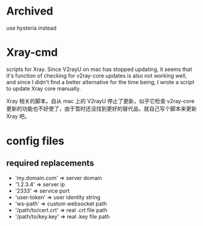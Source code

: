 # Archived

use hysteria instead

# Xray-cmd

scripts for Xray. Since V2rayU on mac has stopped updating, it seems that it's function of checking for v2ray-core updates is also not working well, and since I didn't find a better alternative for the time being, I wrote a script to update Xray core manually.

Xray 相关的脚本。自从 mac 上的 V2rayU 停止了更新，似乎它检查 v2ray-core 更新的功能也不好使了，由于暂时还没找到更好的替代品，就自己写个脚本来更新 Xray 吧。

# config files

## required replacements

- 'my.domain.com' => server domain
- '1.2.3.4' => server ip
- '2333' => service port
- 'user-token' => user identity string
- 'ws-path' => custom websocket path
- '/path/to/cert.crt' => real .crt file path
- '/path/to/key.key' => real .key file path
